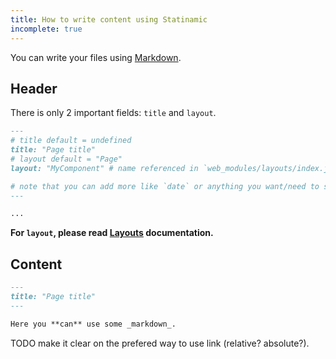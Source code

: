 ```yaml
---
title: How to write content using Statinamic
incomplete: true
---
```


You can write your files using
[Markdown](https://en.wikipedia.org/wiki/Markdown).

## Header

There is only 2 important fields: `title` and `layout`.


```md
---
# title default = undefined
title: "Page title"
# layout default = "Page"
layout: "MyComponent" # name referenced in `web_modules/layouts/index.js`

# note that you can add more like `date` or anything you want/need to sort/filter
---

...
```

**For `layout`, please read [Layouts](../layouts/) documentation.**

## Content

```md
---
title: "Page title"
---

Here you **can** use some _markdown_.
```

TODO make it clear on the prefered way to use link (relative? absolute?).
